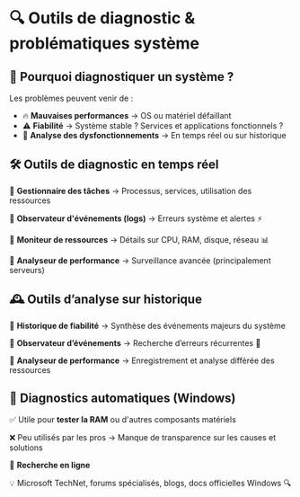 # **🔍 Outils de diagnostic & problématiques système**

## 📌 **Pourquoi diagnostiquer un système ?**

Les problèmes peuvent venir de :

- 🔥 **Mauvaises performances** → OS ou matériel défaillant
- ⚠️ **Fiabilité** → Système stable ? Services et applications fonctionnels ?
- 🔎 **Analyse des dysfonctionnements** → En temps réel ou sur historique



## **🛠 Outils de diagnostic en temps réel**

🔹 **Gestionnaire des tâches** → Processus, services, utilisation des ressources

🔹 **Observateur d'événements (logs)** → Erreurs système et alertes ⚡

🔹 **Moniteur de ressources** → Détails sur CPU, RAM, disque, réseau 📊

🔹 **Analyseur de performance** → Surveillance avancée (principalement serveurs)



## **🕰 Outils d’analyse sur historique**

📌 **Historique de fiabilité** → Synthèse des événements majeurs du système

📌 **Observateur d’événements** → Recherche d’erreurs récurrentes 🔄

📌 **Analyseur de performance** → Enregistrement et analyse différée des ressources



## **🤖 Diagnostics automatiques (Windows)**

✅ Utile pour **tester la RAM** ou d'autres composants matériels

❌ Peu utilisés par les pros → Manque de transparence sur les causes et solutions

📢 **Recherche en ligne**

💡 Microsoft TechNet, forums spécialisés, blogs, docs officielles Windows 🔍
